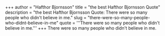 +++
author = "Hafthor Bjornsson"
title = "the best Hafthor Bjornsson Quote"
description = "the best Hafthor Bjornsson Quote: There were so many people who didn't believe in me."
slug = "there-were-so-many-people-who-didnt-believe-in-me"
quote = '''There were so many people who didn't believe in me.'''
+++
There were so many people who didn't believe in me.
